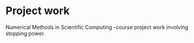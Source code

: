 # Project work
 Numerical Methods in Scientific Computing -course project work involving stopping power.
